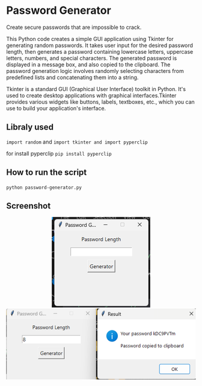 # Password Generator

Create secure passwords that are impossible to crack.

This Python code creates a simple GUI application using Tkinter for generating random passwords. It takes user input for the desired password length, then generates a password containing lowercase letters, uppercase letters, numbers, and special characters. The generated password is displayed in a message box, and also copied to the clipboard. The password generation logic involves randomly selecting characters from predefined lists and concatenating them into a string.

Tkinter is a standard GUI (Graphical User Interface) toolkit in Python. It's used to create desktop applications with graphical interfaces.Tkinter provides various widgets like buttons, labels, textboxes, etc., which you can use to build your application's interface.

## Libraly used
`import random` and `import tkinter and import pyperclip`

for install pyperclip
`pip install pyperclip`

## How to run the script
`python password-generator.py`

## Screenshot
<div align="center"><img src="assets\Screenshot 2024-02-25 235047.png"></div>
<div align="center"><img src="assets\Screenshot 2024-02-25 235341.png"></div>